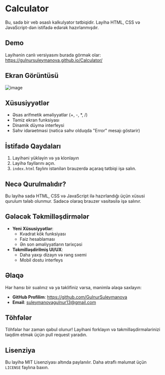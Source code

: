 # Calculator

Bu, sadə bir veb əsaslı kalkulyator tətbiqidir. Layihə HTML, CSS və JavaScript-dən istifadə edərək hazırlanmışdır.

## Demo

Layihənin canlı versiyasını burada görmək olar: https://gulnursuleymanova.github.io/Calculator/

## Ekran Görüntüsü

![image](https://github.com/user-attachments/assets/d389d301-daca-45cd-9df2-2a75e79890d2)


## Xüsusiyyətlər

- Əsas arifmetik əməliyyatlar (+, -, *, /)
- Təmiz ekran funksiyası
- Dinamik düymə interfeysi
- Səhv idarəetməsi (nəticə səhv olduqda "Error" mesajı göstərir)

## İstifadə Qaydaları

1. Layihəni yükləyin və ya klonlayın
2. Layihə fayllarını açın.
3. `index.html` faylını istənilən brauzerdə açaraq tətbiqi işə salın.

## Necə Qurulmalıdır?

Bu layihə sadə HTML, CSS və JavaScript ilə hazırlandığı üçün xüsusi qurulum tələb olunmur. Sadəcə olaraq brauzer vasitəsilə işə salınır.

## Gələcək Təkmilləşdirmələr

- **Yeni Xüsusiyyətlər**:
  - Kvadrat kök funksiyası
  - Faiz hesablaması
  - Ən son əməliyyatların tarixçəsi
- **Təkmilləşdirilmiş UI/UX**:
  - Daha yaxşı dizayn və rəng sxemi
  - Mobil dostu interfeys

## Əlaqə

Hər hansı bir sualınız və ya təklifiniz varsa, mənimlə əlaqə saxlayın:

- **GitHub Profilim**: https://github.com/GulnurSuleymanova
- **Email**: suleymanovagulnur13@gmail.com

## Töhfələr

Töhfələr hər zaman qəbul olunur! Layihəni forklayın və təkmilləşdirmələrinizi təqdim etmək üçün pull request yaradın.

## Lisenziya

Bu layihə MIT Lisenziyası altında paylanılır. Daha ətraflı məlumat üçün `LICENSE` faylına baxın.
